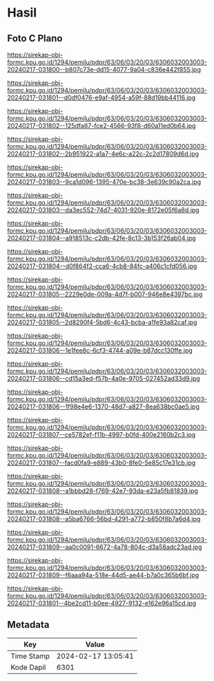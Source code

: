 # Hasil

## Foto C Plano

https://sirekap-obj-formc.kpu.go.id/1294/pemilu/pdpr/63/06/03/20/03/6306032003003-20240217-031800--b807c73e-dd15-4077-9a04-c836e442f855.jpg

https://sirekap-obj-formc.kpu.go.id/1294/pemilu/pdpr/63/06/03/20/03/6306032003003-20240217-031801--d0df0476-e9af-4954-a59f-88d19bb44116.jpg

https://sirekap-obj-formc.kpu.go.id/1294/pemilu/pdpr/63/06/03/20/03/6306032003003-20240217-031802--125dfa67-fce2-4566-93f8-d60a11ed0b64.jpg

https://sirekap-obj-formc.kpu.go.id/1294/pemilu/pdpr/63/06/03/20/03/6306032003003-20240217-031802--2b951922-a1a7-4e6c-a22c-2c2d17809d6d.jpg

https://sirekap-obj-formc.kpu.go.id/1294/pemilu/pdpr/63/06/03/20/03/6306032003003-20240217-031803--9ca1d096-1395-470e-bc38-3e639c90a2ca.jpg

https://sirekap-obj-formc.kpu.go.id/1294/pemilu/pdpr/63/06/03/20/03/6306032003003-20240217-031803--da3ec552-74d7-4031-920e-8172e05f6a8d.jpg

https://sirekap-obj-formc.kpu.go.id/1294/pemilu/pdpr/63/06/03/20/03/6306032003003-20240217-031804--a918513c-c2db-42fe-8c13-3b153f26ab04.jpg

https://sirekap-obj-formc.kpu.go.id/1294/pemilu/pdpr/63/06/03/20/03/6306032003003-20240217-031804--d0f864f2-cca6-4cb8-84fc-a406c1cfd056.jpg

https://sirekap-obj-formc.kpu.go.id/1294/pemilu/pdpr/63/06/03/20/03/6306032003003-20240217-031805--2229e0de-009a-4d7f-b007-946e8e4397bc.jpg

https://sirekap-obj-formc.kpu.go.id/1294/pemilu/pdpr/63/06/03/20/03/6306032003003-20240217-031805--2d8290f4-5bd6-4c43-bcba-a1fe93a82caf.jpg

https://sirekap-obj-formc.kpu.go.id/1294/pemilu/pdpr/63/06/03/20/03/6306032003003-20240217-031806--1e1fee8c-6cf3-4744-a09e-b87dcc130ffe.jpg

https://sirekap-obj-formc.kpu.go.id/1294/pemilu/pdpr/63/06/03/20/03/6306032003003-20240217-031806--cd15a3ed-f57b-4a0e-9705-027452ad33d9.jpg

https://sirekap-obj-formc.kpu.go.id/1294/pemilu/pdpr/63/06/03/20/03/6306032003003-20240217-031806--1f98e4e6-1370-48d7-a827-8ea638bc0ae5.jpg

https://sirekap-obj-formc.kpu.go.id/1294/pemilu/pdpr/63/06/03/20/03/6306032003003-20240217-031807--ce5782ef-f11b-4997-b0fd-400e2160b2c3.jpg

https://sirekap-obj-formc.kpu.go.id/1294/pemilu/pdpr/63/06/03/20/03/6306032003003-20240217-031807--facd0fa9-e889-43b0-8fe0-5e85c17e31cb.jpg

https://sirekap-obj-formc.kpu.go.id/1294/pemilu/pdpr/63/06/03/20/03/6306032003003-20240217-031808--a1bbbd28-f769-42e7-93da-e23a5fb81839.jpg

https://sirekap-obj-formc.kpu.go.id/1294/pemilu/pdpr/63/06/03/20/03/6306032003003-20240217-031808--a5ba6766-56bd-4291-a772-b850f8b7a6d4.jpg

https://sirekap-obj-formc.kpu.go.id/1294/pemilu/pdpr/63/06/03/20/03/6306032003003-20240217-031809--aa0c0091-6672-4a78-804c-d3a58adc23ad.jpg

https://sirekap-obj-formc.kpu.go.id/1294/pemilu/pdpr/63/06/03/20/03/6306032003003-20240217-031809--f6aaa94a-518e-44d5-ae44-b7a0c365b6bf.jpg

https://sirekap-obj-formc.kpu.go.id/1294/pemilu/pdpr/63/06/03/20/03/6306032003003-20240217-031801--4be2cd11-b0ee-4927-9132-e162e96a15cd.jpg


## Metadata

| Key        | Value               |
| ---------- | ------------------- |
| Time Stamp | 2024-02-17 13:05:41 |
| Kode Dapil | 6301                |



